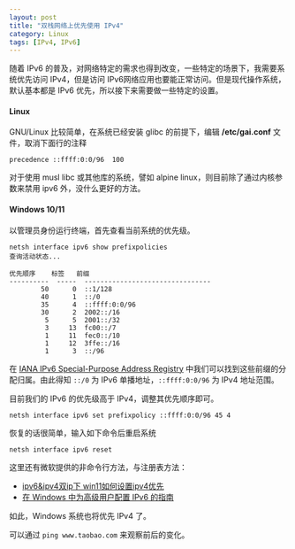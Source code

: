 ```yaml
---
layout: post
title: "双栈网络上优先使用 IPv4"
category: Linux
tags: [IPv4, IPv6]
---
```


随着 IPv6 的普及，对网络特定的需求也得到改变，一些特定的场景下，我需要系统优先访问 IPv4，但是访问 IPv6网络应用也要能正常访问。但是现代操作系统，默认基本都是 IPv6 优先，所以接下来需要做一些特定的设置。

#### Linux

GNU/Linux 比较简单，在系统已经安装 glibc 的前提下，编辑 **/etc/gai.conf** 文件，取消下面行的注释

    precedence ::ffff:0:0/96  100

<!-- more -->

对于使用 musl libc 或其他库的系统，譬如 alpine linux，则目前除了通过内核参数来禁用 ipv6 外，没什么更好的方法。

#### Windows 10/11

以管理员身份运行终端，首先查看当前系统的优先级。

```
netsh interface ipv6 show prefixpolicies
查询活动状态...

优先顺序    标签   前缀
----------  -----  --------------------------------
        50      0  ::1/128   
        40      1  ::/0
        35      4  ::ffff:0:0/96
        30      2  2002::/16
         5      5  2001::/32
         3     13  fc00::/7
         1     11  fec0::/10
         1     12  3ffe::/16
         1      3  ::/96
```

在 [IANA IPv6 Special-Purpose Address Registry](https://www.iana.org/assignments/iana-ipv6-special-registry/iana-ipv6-special-registry.xhtml) 中我们可以找到这些前缀的分配归属。由此得知 `::/0` 为 IPv6 单播地址，`::ffff:0:0/96` 为 IPv4 地址范围。

目前我们的 IPv6 的优先级高于 IPv4，调整其优先顺序即可。

    netsh interface ipv6 set prefixpolicy ::ffff:0:0/96 45 4

恢复的话很简单，输入如下命令后重启系统

    netsh interface ipv6 reset

这里还有微软提供的非命令行方法，与注册表方法：

- [ipv6&ipv4双ip下 win11如何设置ipv4优先](https://answers.microsoft.com/zh-hans/windows/forum/all/ipv6ipv4%E5%8F%8Cip%E4%B8%8B/42766058-c61e-4cb3-97f8-f2045859e497)
- [在 Windows 中为高级用户配置 IPv6 的指南](https://learn.microsoft.com/zh-CN/troubleshoot/windows-server/networking/configure-ipv6-in-windows)

如此，Windows 系统也将优先 IPv4 了。

可以通过 `ping www.taobao.com` 来观察前后的变化。
